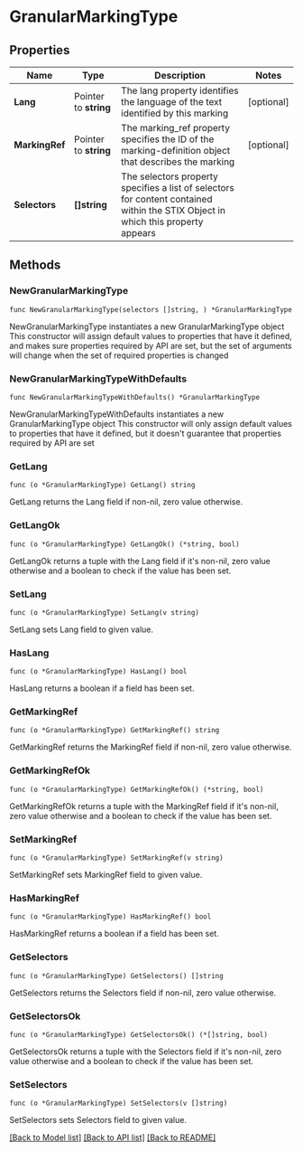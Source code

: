 # GranularMarkingType

## Properties

Name | Type | Description | Notes
------------ | ------------- | ------------- | -------------
**Lang** | Pointer to **string** | The lang property identifies the language of the text identified by this marking | [optional] 
**MarkingRef** | Pointer to **string** | The marking_ref property specifies the ID of the marking-definition object that describes the marking | [optional] 
**Selectors** | **[]string** | The selectors property specifies a list of selectors for content contained within the STIX Object in which this property appears | 

## Methods

### NewGranularMarkingType

`func NewGranularMarkingType(selectors []string, ) *GranularMarkingType`

NewGranularMarkingType instantiates a new GranularMarkingType object
This constructor will assign default values to properties that have it defined,
and makes sure properties required by API are set, but the set of arguments
will change when the set of required properties is changed

### NewGranularMarkingTypeWithDefaults

`func NewGranularMarkingTypeWithDefaults() *GranularMarkingType`

NewGranularMarkingTypeWithDefaults instantiates a new GranularMarkingType object
This constructor will only assign default values to properties that have it defined,
but it doesn't guarantee that properties required by API are set

### GetLang

`func (o *GranularMarkingType) GetLang() string`

GetLang returns the Lang field if non-nil, zero value otherwise.

### GetLangOk

`func (o *GranularMarkingType) GetLangOk() (*string, bool)`

GetLangOk returns a tuple with the Lang field if it's non-nil, zero value otherwise
and a boolean to check if the value has been set.

### SetLang

`func (o *GranularMarkingType) SetLang(v string)`

SetLang sets Lang field to given value.

### HasLang

`func (o *GranularMarkingType) HasLang() bool`

HasLang returns a boolean if a field has been set.

### GetMarkingRef

`func (o *GranularMarkingType) GetMarkingRef() string`

GetMarkingRef returns the MarkingRef field if non-nil, zero value otherwise.

### GetMarkingRefOk

`func (o *GranularMarkingType) GetMarkingRefOk() (*string, bool)`

GetMarkingRefOk returns a tuple with the MarkingRef field if it's non-nil, zero value otherwise
and a boolean to check if the value has been set.

### SetMarkingRef

`func (o *GranularMarkingType) SetMarkingRef(v string)`

SetMarkingRef sets MarkingRef field to given value.

### HasMarkingRef

`func (o *GranularMarkingType) HasMarkingRef() bool`

HasMarkingRef returns a boolean if a field has been set.

### GetSelectors

`func (o *GranularMarkingType) GetSelectors() []string`

GetSelectors returns the Selectors field if non-nil, zero value otherwise.

### GetSelectorsOk

`func (o *GranularMarkingType) GetSelectorsOk() (*[]string, bool)`

GetSelectorsOk returns a tuple with the Selectors field if it's non-nil, zero value otherwise
and a boolean to check if the value has been set.

### SetSelectors

`func (o *GranularMarkingType) SetSelectors(v []string)`

SetSelectors sets Selectors field to given value.



[[Back to Model list]](../README.md#documentation-for-models) [[Back to API list]](../README.md#documentation-for-api-endpoints) [[Back to README]](../README.md)


